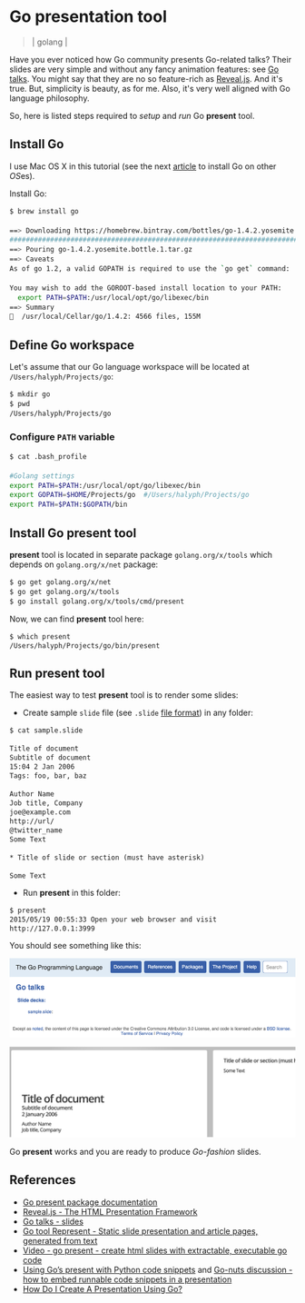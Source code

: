 # Go presentation tool
> | golang |

Have you ever noticed how Go community presents Go-related talks? Their slides are very simple and without any fancy animation features: see [Go talks](http://talks.golang.org). You might say that they are no so feature-rich as [Reveal.js](https://github.com/hakimel/reveal.js/). And it's true. But, simplicity is beauty, as for me. Also, it's very well aligned with Go language philosophy.

So, here is listed steps required to *setup* and *run* Go **present** tool.

## Install Go

I use Mac OS X in this tutorial (see the next [article](https://golang.org/doc/install) to install Go on other *OS*es).

Install Go:

```bash
$ brew install go

==> Downloading https://homebrew.bintray.com/bottles/go-1.4.2.yosemite.bottle.1.
######################################################################## 100.0%
==> Pouring go-1.4.2.yosemite.bottle.1.tar.gz
==> Caveats
As of go 1.2, a valid GOPATH is required to use the `go get` command:   https://golang.org/doc/code.html#GOPATH  

You may wish to add the GOROOT-based install location to your PATH:
  export PATH=$PATH:/usr/local/opt/go/libexec/bin
==> Summary
🍺  /usr/local/Cellar/go/1.4.2: 4566 files, 155M
```

## Define Go workspace

Let's assume that our Go language workspace will be located at `/Users/halyph/Projects/go`:

```bash
$ mkdir go
$ pwd
/Users/halyph/Projects/go
```

### Configure `PATH` variable

```bash
$ cat .bash_profile

#Golang settings
export PATH=$PATH:/usr/local/opt/go/libexec/bin
export GOPATH=$HOME/Projects/go  #/Users/halyph/Projects/go
export PATH=$PATH:$GOPATH/bin
```

## Install Go present tool
**present** tool is located in separate package `golang.org/x/tools` which depends on `golang.org/x/net` package:

```bash
$ go get golang.org/x/net
$ go get golang.org/x/tools
$ go install golang.org/x/tools/cmd/present
```

Now, we can find **present** tool here:

```
$ which present
/Users/halyph/Projects/go/bin/present
```

## Run present tool

The easiest way to test **present** tool is to render some slides:

- Create sample `slide` file (see `.slide` [file format](http://godoc.org/golang.org/x/tools/present)) in any folder:

```
$ cat sample.slide

Title of document
Subtitle of document
15:04 2 Jan 2006
Tags: foo, bar, baz

Author Name
Job title, Company
joe@example.com
http://url/
@twitter_name
Some Text

* Title of slide or section (must have asterisk)

Some Text
```

- Run **present** in this folder:

```
$ present
2015/05/19 00:55:33 Open your web browser and visit http://127.0.0.1:3999
```

You should see something like this:

![blog_post_image_inline](2015-05-18-golang-presentation-tool/pic1.png)

![blog_post_image_inline](2015-05-18-golang-presentation-tool/pic2.png)

Go **present** works and you are ready to produce *Go-fashion* slides.

## References

- [Go present package documentation](http://godoc.org/golang.org/x/tools/present)
- [Reveal.js - The HTML Presentation Framework](https://github.com/hakimel/reveal.js/)
- [Go talks - slides](http://talks.golang.org)
- [Go tool Represent - Static slide presentation and article pages, generated from text](https://github.com/cmars/represent)
- [Video - go present - create html slides with extractable, executable go code](https://www.youtube.com/watch?v=83JBmS8WpHM)
- [Using Go’s present with Python code snippets](https://pythonadventures.wordpress.com/2014/02/14/using-gos-present-with-python-code-snippets/) and [Go-nuts discussion - how to embed runnable code snippets in a presentation](https://groups.google.com/forum/#!topic/golang-nuts/BdgXMRqjGqk)
- [How Do I Create A Presentation Using Go?](http://blog.joshsoftware.com/2014/03/10/how-do-i-create-a-presentation-using-go/)